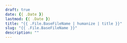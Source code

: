 ```yaml
---
draft: true
date: {{ .Date }}
lastmod: {{ .Date }}
title: "{{ .File.BaseFileName | humanize | title }}"
slug: "{{ .File.BaseFileName }}"
description: ""
---
```

